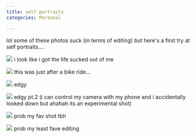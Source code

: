 ```yaml
---                                                                                                                                          
title: self portraits
categories: Personal

---
```




lol some of these photos suck (in terms of editing) but here's a first try at self portraits....

![](/images/blog/me/me_1.jpg)
i look like i got the life sucked out of me

![](/images/blog/me/me_2.jpg)
this was just after a bike ride...

![](/images/blog/me/me_3.jpg)
edgy

![](/images/blog/me/me_4.jpg)
edgy pt.2 (i can control my camera with my phone and i accidentally looked down but ahahah its an experimental shot)

![](/images/blog/me/me_5.jpg)
prob my fav shot tbh

![](/images/blog/me/me_6.jpg)
prob my least fave editing

